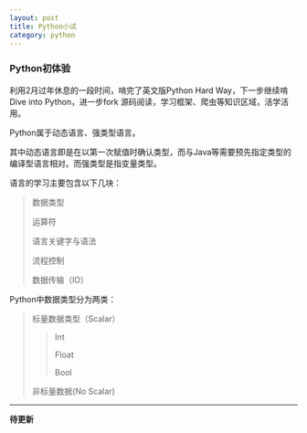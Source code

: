 ```yaml
---
layout: post
title: Python小试
category: python
---
```

### Python初体验
利用2月过年休息的一段时间，啃完了英文版Python Hard Way，下一步继续啃Dive into Python，进一步fork 源码阅读，学习框架、爬虫等知识区域，活学活用。

Python属于动态语言、强类型语言。 

其中动态语言即是在以第一次赋值时确认类型，而与Java等需要预先指定类型的编译型语言相对。而强类型是指变量类型。   

语言的学习主要包含以下几块：

>数据类型
>
>运算符
>
>语言关键字与语法
>
>流程控制
>
>数据传输（IO）  

Python中数据类型分为两类：

>标量数据类型（Scalar）
>
>>Int
>>
>>Float
>>
>>Bool
>
>非标量数据(No Scalar)

---

**待更新**